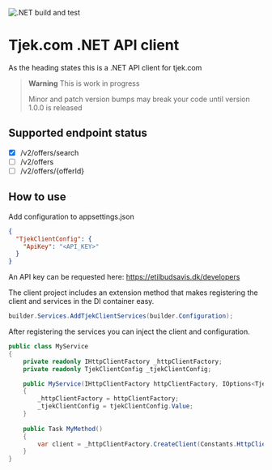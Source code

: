 ![.NET build and test](https://github.com/kwtc/tjek-client-dotnet/actions/workflows/ci.yml/badge.svg)

# Tjek.com .NET API client
As the heading states this is a .NET API client for tjek.com

> **Warning**
> This is work in progress
> 
> Minor and patch version bumps may break your code until version 1.0.0 is released 

## Supported endpoint status
- [x] /v2/offers/search
- [ ] /v2/offers
- [ ] /v2/offers/{offerId}

## How to use
Add configuration to appsettings.json

```json
{
  "TjekClientConfig": {
    "ApiKey": "<API_KEY>"
  }
}
```
An API key can be requested here: https://etilbudsavis.dk/developers

The client project includes an extension method that makes registering the client and services in the DI container easy.

```csharp
builder.Services.AddTjekClientServices(builder.Configuration);
```

After registering the services you can inject the client and configuration.

```csharp
public class MyService
{
    private readonly IHttpClientFactory _httpClientFactory;
    private readonly TjekClientConfig _tjekClientConfig;

    public MyService(IHttpClientFactory httpClientFactory, IOptions<TjekClientConfig> tjekClientConfig)
    {
        _httpClientFactory = httpClientFactory;
        _tjekClientConfig = tjekClientConfig.Value;
    }
    
    public Task MyMethod()
    {
        var client = _httpClientFactory.CreateClient(Constants.HttpClientName);
    }
}
```
